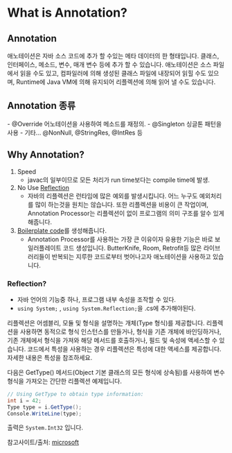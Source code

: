 # What is Annotation?

## Annotation 
<p>
애노테이션은 자바 소스 코드에 추가 할 수있는 메타 데이터의 한 형태입니다. 
클래스, 인터페이스, 메소드, 변수, 매개 변수 등에 추가 할 수 있습니다. 애노테이션은 소스 파일에서 읽을 수도 있고, 
컴파일러에 의해 생성된 클래스 파일에 내장되어 읽힐 수도 있으며, 
Runtime에 Java VM에 의해 유지되어 리플렉션에 의해 읽어 낼 수도 있습니다.
</p>

## Annotation 종류
<p>
- @Override 어노테이션을 사용하여 메소드를 재정의.
- @Singleton 싱글톤 패턴을 사용
- 기타... @NonNull, @StringRes, @IntRes 등
</p>

## Why Annotation?

1. Speed 
    - javac의 일부이므로 모든 처리가 run time보다는 compile time에 발생. 
2. No Use [Reflection](#reflection)
    - 자바의 리플렉션은 런타임에 많은 예외를 발생시킵니다. 어느 누구도 예외처리를 많이 하는것을 원치는 않습니다. 또한 리플렉션을 비용이 큰 작업이며, Annotation Processor는 리플렉션이 없이 프로그램의 의미 구조를 알수 있게 해줍니다.
3. [Boilerplate code](boilerplate_code.md)를 생성해줍니다. 
    - Annotation Processor를 사용하는 가장 큰 이유이자 유용한 기능은 바로 보일러플레이트 코드 생성입니다. ButterKnife, Room, Retrofit등 많은 라이브러리들이 반복되는 지루한 코드로부터 벗어나고자 애노테이션을 사용하고 있습니다.



### Reflection?
- 자바 언어의 기능중 하나, 프로그램 내부 속성을 조작할 수 있다. 
- `using System;` , `using System.Reflection;`을 .cs에 추가해야된다. 
<p>
리플렉션은 어셈블리, 모듈 및 형식을 설명하는 개체(Type 형식)를 제공합니다. 리플렉션을 사용하면 동적으로 형식 인스턴스를 만들거나, 형식을 기존 개체에 바인딩하거나, 기존 개체에서 형식을 가져와 해당 메서드를 호출하거나, 필드 및 속성에 액세스할 수 있습니다. 코드에서 특성을 사용하는 경우 리플렉션은 특성에 대한 액세스를 제공합니다. 자세한 내용은 특성을 참조하세요.

다음은 GetType() 메서드(Object 기본 클래스의 모든 형식에 상속됨)를 사용하여 변수 형식을 가져오는 간단한 리플렉션 예제입니다.
</p>

```cs
// Using GetType to obtain type information:
int i = 42;
Type type = i.GetType();
Console.WriteLine(type);
```
출력은 `System.Int32` 입니다. 

참고사이트/출처: [microsoft](https://docs.microsoft.com/ko-kr/dotnet/csharp/programming-guide/concepts/reflection "reflection")